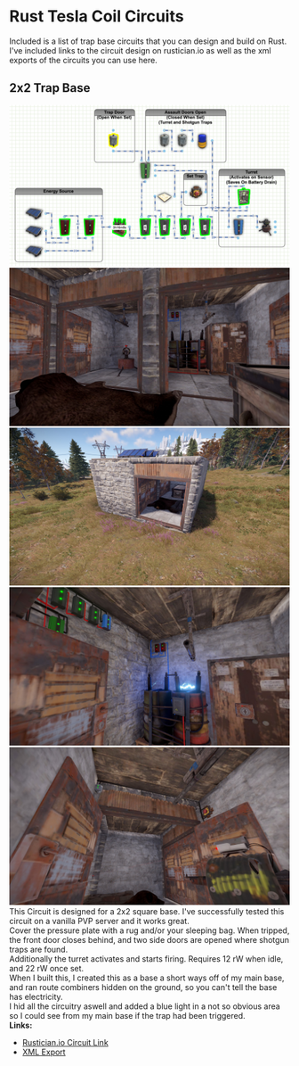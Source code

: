 # Rust Tesla Coil Circuits
Included is a list of trap base circuits that you can design and build on Rust.  I've included links to the circuit design on rustician.io as well as the xml exports of the circuits you can use here.

## 2x2 Trap Base
![2x2TrapBase](images/2x2TrapBase.png)
![2x2TrapBase-SS1](images/2x2TrapBase-SS1.jpg)
![2x2TrapBase-SS2](images/2x2TrapBase-SS2.jpg)
![2x2TrapBase-SS3](images/2x2TrapBase-SS3.jpg)
![2x2TrapBase-SS4](images/2x2TrapBase-SS4.jpg)
This Circuit is designed for a 2x2 square base.  I've successfully tested this circuit on a vanilla PVP server and it works great.</br>
Cover the pressure plate with a rug and/or your sleeping bag.  When tripped, the front door closes behind, and two side doors are opened where shotgun traps are found.</br>
Additionally the turret activates and starts firing. Requires 12 rW when idle, and 22 rW once set.</br>
When I built this, I created this as a base a short ways off of my main base, and ran route combiners hidden on the ground, so you can't tell the base has electricity.</br>
I hid all the circuitry aswell and added a blue light in a not so obvious area so I could see from my main base if the trap had been triggered.</br>
<b>Links:</b>
* [Rustician.io Circuit Link](https://www.rustrician.io/?circuit=c2a69ac375fe8c81ce79ea204078c269)
* [XML Export](xml/2x2TrapBase.xmll)